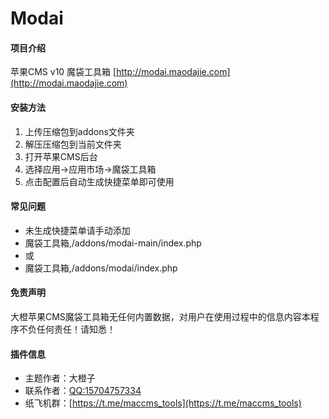 # Modai

#### 项目介绍
苹果CMS v10 魔袋工具箱 [http://modai.maodajie.com](http://modai.maodajie.com)

#### 安装方法
1. 上传压缩包到addons文件夹
2. 解压压缩包到当前文件夹
3. 打开苹果CMS后台
4. 选择应用->应用市场->魔袋工具箱
5. 点击配置后自动生成快捷菜单即可使用

#### 常见问题
 - 未生成快捷菜单请手动添加
 - 魔袋工具箱,/addons/modai-main/index.php
 - 或
 - 魔袋工具箱,/addons/modai/index.php

#### 免责声明
大橙苹果CMS魔袋工具箱无任何内置数据，对用户在使用过程中的信息内容本程序不负任何责任！请知悉！

#### 插件信息
- 主题作者：大橙子
- 联系作者：[QQ:15704757334](http://wpa.qq.com/msgrd?v=3&uin=1570457334&site=qq&menu=yes)
- 纸飞机群：[https://t.me/maccms_tools](https://t.me/maccms_tools)
